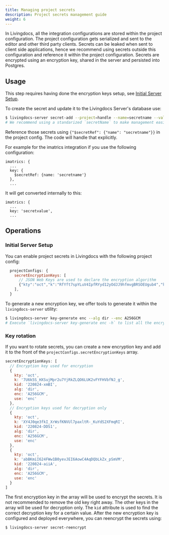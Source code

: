 ```yaml
---
title: Managing project secrets
description: Project secrets management guide
weight: 6
---
```


In Livingdocs, all the integration configurations are stored within the project configuration. The project configuration gets serialized and sent to the editor and other third party clients. Secrets can be leaked when sent to client side applications, hence we recommend using secrets outside this configuration and reference it within the project configuration. Secrets are encrypted using an encryption key, shared in the server and persisted into Postgres.

## Usage

This step requires having done the encryption keys setup, see [Initial Server Setup](#initial-server-setup).

To create the secret and update it to the Livingdocs Server's database use:

```bash
$ livingdocs-server secret-add --project=handle --name=secretname --value=secretvalue -y
# We recommend using a standarized `secretName` to make management easier during operations, e.g. `secret-YYYY-MM`
```

Reference those secrets using `{"$secretRef": {"name": "secretname"}}` in the project config. The code will handle that explicitly.

For example for the imatrics integration if you use the following configuration:

```
imatrics: {
  ...
  key: {
    $secretRef: {name: 'secretname'}
  },
  ...
```

It will get converted internally to this:

```
imatrics: {
  ...
  key: 'secretvalue',
  ...
```

## Operations

### Initial Server Setup

You can enable project secrets in Livingdocs with the following project config:

```js
  projectConfigs: {
    secretEncryptionKeys: [
      // JSON Web Keys are used to declare the encryption algorithm
      {"kty":"oct","k":"RfYft7spYLuV4IpfRYyd12yOdJJ9hfmvgBRSOEUgub4","kid":"211011-L6KA","alg":"A256GCMKW","enc":"A256GCM","use":"enc"}
    ],
  }
```

To generate a new encryption key, we offer tools to generate it within the `livingdocs-server` utility:

```bash
$ livingdocs-server key-generate enc --alg dir --enc A256GCM
# Execute `livingdocs-server key-generate enc -h` to list all the encryption options
```

### Key rotation

If you want to rotate secrets, you can create a new encryption key and add it to the front of the `projectConfigs.secretEncryptionKeys` array.

```js
secretEncryptionKeys: [
  // Encryption key used for encryption
  {
    kty: 'oct',
    k: '7U6k5S_HXSujMpr2u7YjRkZLQO6LUK2vFYFHVbfNJ_g',
    kid: '220824-xmBI',
    alg: 'dir',
    enc: 'A256GCM',
    use: 'enc'
  },
  // Encryption keys used for decryption only
  {
    kty: 'oct',
    k: 'XY4J0qe3fkI_XrWsfKNVUl7paxltR-_KuYdS2XFmqRI',
    kid: '220824-DDS1',
    alg: 'dir',
    enc: 'A256GCM',
    use: 'enc'
  },
  {
    kty: 'oct',
    k: 'abBKmiI624FWw1B0yevJEI6AowC4AqDQbLkZx_pSmVM',
    kid: '220824-aiiA',
    alg: 'dir',
    enc: 'A256GCM',
    use: 'enc'
  }
]
```

The first encryption key in the array will be used to encrypt the secrets. It is not recommended to remove the old key right away.
The other keys in the array will be used for decryption only.
The `kid` attribute is used to find the correct decryption key for a certain value.
After the new encryption key is configured and deployed everywhere, you can reencrypt the secrets using:

```bash
$ livingdocs-server secret-reencrypt
```
